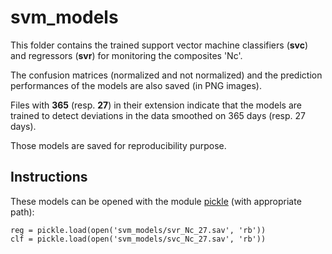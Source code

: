
# svm_models

This folder contains the trained support vector machine classifiers (**svc**) and regressors (**svr**) for monitoring the composites 'Nc'. 

The confusion matrices (normalized and not normalized) and the prediction performances of the models are also saved (in PNG images). 

Files with **365** (resp. **27**) in their extension indicate that the models are trained to detect deviations in the data smoothed on 365 days (resp. 27 days). 

Those models are saved for reproducibility purpose.

## Instructions

These models can be opened with the module 
[pickle](https://docs.python.org/3/library/pickle.html) (with appropriate path):  

````
reg = pickle.load(open('svm_models/svr_Nc_27.sav', 'rb'))
clf = pickle.load(open('svm_models/svc_Nc_27.sav', 'rb'))

````
